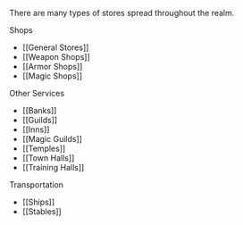 There are many types of stores spread throughout the realm.

Shops
* [[General Stores]]
* [[Weapon Shops]]
* [[Armor Shops]]
* [[Magic Shops]]

Other Services
* [[Banks]]
* [[Guilds]]
* [[Inns]]
* [[Magic Guilds]]
* [[Temples]]
* [[Town Halls]]
* [[Training Halls]]

Transportation
* [[Ships]]
* [[Stables]]

